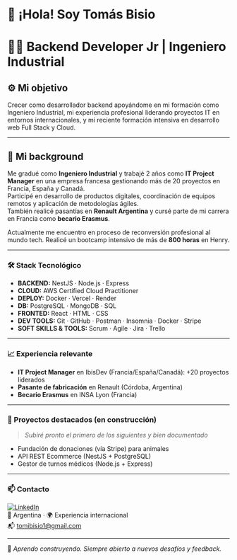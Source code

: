 # 👋 ¡Hola! Soy Tomás Bisio

# 👨‍💻 Backend Developer Jr | Ingeniero Industrial

## ⚙️ Mi objetivo

Crecer como desarrollador backend apoyándome en mi formación como Ingeniero Industrial, mi experiencia profesional liderando proyectos IT en entornos internacionales, y mi reciente formación intensiva en desarrollo web Full Stack y Cloud.

---

## 🌱 Mi background

Me gradué como **Ingeniero Industrial** y trabajé 2 años como **IT Project Manager** en una empresa francesa gestionando más de 20 proyectos en Francia, España y Canadá.  
Participé en desarrollo de productos digitales, coordinación de equipos remotos y aplicación de metodologías ágiles.  
También realicé pasantías en **Renault Argentina** y cursé parte de mi carrera en Francia como **becario Erasmus**.

Actualmente me encuentro en proceso de reconversión profesional al mundo tech. Realicé un bootcamp intensivo de más de **800 horas** en Henry.

---

### 🛠️ Stack Tecnológico

- **BACKEND:** NestJS · Node.js · Express
- **CLOUD:** AWS Certified Cloud Practitioner
- **DEPLOY:** Docker · Vercel · Render
- **DB:** PostgreSQL · MongoDB · SQL
- **FRONTED:** React · HTML · CSS
- **DEV TOOLS:** Git · GitHub · Postman · Insomnia · Docker · Stripe
- **SOFT SKILLS & TOOLS:** Scrum · Agile · Jira · Trello 

---

### 📈 Experiencia relevante

- **IT Project Manager** en IbisDev (Francia/España/Canadá): +20 proyectos liderados
- **Pasante de fabricación** en Renault (Córdoba, Argentina)
- **Becario Erasmus** en INSA Lyon (Francia)

---


### 📌 Proyectos destacados (en construcción)
> *Subiré pronto el primero de los siguientes y bien documentado*

- Fundación de donaciones (vía Stripe) para animales
- API REST Ecommerce (NestJS + PostgreSQL)
- Gestor de turnos médicos (Node.js + Express)

---

### 📫 Contacto

[![LinkedIn](https://img.shields.io/badge/LinkedIn-Tomás%20Bisio-blue?style=flat-square&logo=linkedin)](https://www.linkedin.com/in/tomasbisio/)  
📍 Argentina · 🌍 Experiencia internacional  
📬 tomibisio1@gmail.com

---

🧩 *Aprendo construyendo. Siempre abierto a nuevos desafíos y feedback.*
